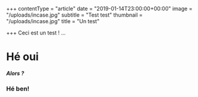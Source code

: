 +++
contentType = "article"
date = "2019-01-14T23:00:00+00:00"
image = "/uploads/incase.jpg"
subtitle = "Test test"
thumbnail = "/uploads/incase.jpg"
title = "Un test"

+++
Ceci est un test ! ...

# Hé oui

**_Alors ?_**

### Hé ben!